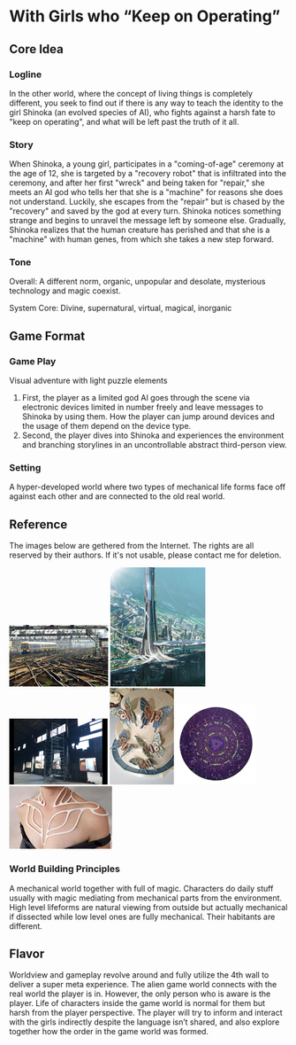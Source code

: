 # With Girls who “Keep on Operating”

## Core Idea

### Logline

In the other world, where the concept of living things is completely different, you seek to find out if there is any way to teach the identity to the girl Shinoka (an evolved species of AI), who fights against a harsh fate to "keep on operating", and what will be left past the truth of it all.

### Story

When Shinoka, a young girl, participates in a "coming-of-age" ceremony at the age of 12, she is targeted by a "recovery robot" that is infiltrated into the ceremony, and after her first "wreck" and being taken for "repair," she meets an AI god who tells her that she is a "machine" for reasons she does not understand. Luckily, she escapes from the "repair" but is chased by the "recovery" and saved by the god at every turn. Shinoka notices something strange and begins to unravel the message left by someone else. Gradually, Shinoka realizes that the human creature has perished and that she is a "machine" with human genes, from which she takes a new step forward.

### Tone

Overall: A different norm, organic, unpopular and desolate, mysterious technology and magic coexist.

System Core: Divine, supernatural, virtual, magical, inorganic

## Game Format

### Game Play

Visual adventure with light puzzle elements

1.	First, the player as a limited god AI goes through the scene via electronic devices limited in number freely and leave messages to Shinoka by using them. How the player can jump around devices and the usage of them depend on the device type.
2.	Second, the player dives into Shinoka and experiences the environment and branching storylines in an uncontrollable abstract third-person view.

### Setting
A hyper-developed world where two types of mechanical life forms face off against each other and are connected to the old real world.

## Reference

The images below are gethered from the Internet. The rights are all reserved by their authors. If it's not usable, please contact me for deletion.

![](Docs/ref1.png)
![](Docs/ref2.png)
![](Docs/ref3.png)
![](Docs/ref4.png)
![](Docs/ref5.png)
![](Docs/ref6.png)

### World Building Principles
A mechanical world together with full of magic. Characters do daily stuff usually with magic mediating from mechanical parts from the environment. High level lifeforms are natural viewing from outside but actually mechanical if dissected while low level ones are fully mechanical. Their habitants are different.

## Flavor

Worldview and gameplay revolve around and fully utilize the 4th wall to deliver a super meta experience. The alien game world connects with the real world the player is in. However, the only person who is aware is the player. Life of characters inside the game world is normal for them but harsh from the player perspective. The player will try to inform and interact with the girls indirectly despite the language isn’t shared, and also explore together how the order in the game world was formed.
